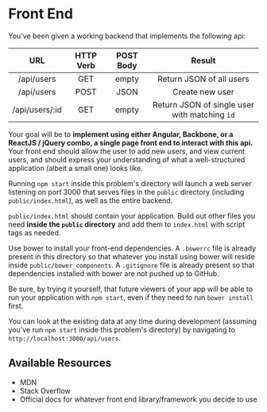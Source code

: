# Front End

You've been given a working backend that implements the following api:

|       URL      | HTTP Verb | POST Body |                   Result                      |
|:--------------:|:---------:|:---------:|:---------------------------------------------:|
| /api/users     |    GET    |   empty   |                      Return JSON of all users |
| /api/users     |    POST   |    JSON   |                               Create new user |
| /api/users/:id |    GET    |   empty   | Return JSON of single user with matching `id` |

Your goal will be to **implement using either Angular, Backbone, or a ReactJS / jQuery combo, a single page front end to interact with this api.** Your front end should allow the user to add new users, and view current users, and should express your understanding of what a well-structured application (albeit a small one) looks like.

Running `npm start` inside this problem's directory will launch a web server listening on port 3000 that serves files in the `public` directory (including `public/index.html`), as well as the entire backend.

`public/index.html` should contain your application. Build out other files you need **inside the `public` directory** and add them to `index.html` with script tags as needed.

Use bower to install your front-end dependencies. A `.bowerrc` file is already present in this directory so that whatever you install using bower will reside inside `public/bower_components`. A `.gitignore` file is already present so that dependencies installed with bower are not pushed up to GitHub.

Be sure, by trying it yourself, that future viewers of your app will be able to run your application with `npm start`, even if they need to run `bower install` first.

You can look at the existing data at any time during development (assuming you've run `npm start` inside this problem's directory) by navigating to `http://localhost:3000/api/users`.

## Available Resources

- MDN
- Stack Overflow
- Official docs for whatever front end library/framework you decide to use
